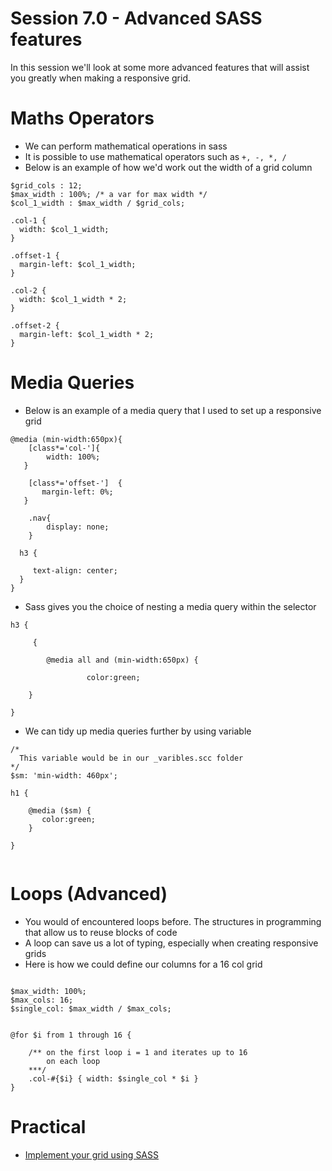 # Session 7.0 - Advanced SASS features

In this session we'll look at some more advanced features that will assist you greatly when making a responsive grid.



# Maths Operators 

- We can perform mathematical operations in sass 
- It is possible to use mathematical operators such as `+, -, *, /`
- Below is an example of how we'd work out the width of a grid column 

```
$grid_cols : 12;
$max_width : 100%; /* a var for max width */
$col_1_width : $max_width / $grid_cols;

.col-1 {
  width: $col_1_width;
}

.offset-1 {
  margin-left: $col_1_width;	
}

.col-2 {
  width: $col_1_width * 2;
}

.offset-2 {
  margin-left: $col_1_width * 2;	
}

```

# Media Queries 

- Below is an example of a media query that I used to set up a responsive grid

```
@media (min-width:650px){
    [class*='col-']{
        width: 100%;
   }
        
    [class*='offset-']  {
       margin-left: 0%;
   }
    
    .nav{
        display: none;   
    }
    
  h3 {
    
     text-align: center;
  }
}

```

- Sass gives you the choice of nesting a media query within the selector 

```
h3 {
	
	 {
	
		@media all and (min-width:650px) {
		
				 color:green;
	
	}

}

```

- We can tidy up media queries further by using variable


```
/*
  This variable would be in our _varibles.scc folder
*/
$sm: 'min-width: 460px';

h1 {
    
    @media ($sm) {
       color:green;
    }
    
}


```

# Loops (Advanced)


- You would of encountered loops before. The structures in programming that allow us to reuse blocks of code
- A loop can save us a lot of typing, especially when creating responsive grids 
- Here is how we could define our columns for a 16 col grid 

```

$max_width: 100%;
$max_cols: 16;
$single_col: $max_width / $max_cols;


@for $i from 1 through 16 {
    
    /** on the first loop i = 1 and iterates up to 16 
        on each loop 
    ***/
    .col-#{$i} { width: $single_col * $i }
}

```

# Practical

- [Implement your grid using SASS](task.md)
